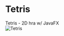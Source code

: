 # Tetris
Tetris - 2D hra w/ JavaFX
<br>
![Tetris](https://user-images.githubusercontent.com/90755402/206665118-99f3730c-2ccf-482c-a615-30a33b36a886.png)
